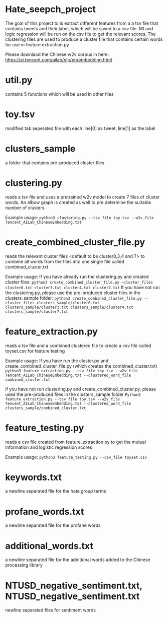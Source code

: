 # Hate_seepch_project
The goal of this project to is extract different features from a a tsv file that contains tweets and their label, which will be saved to a csv file. MI and logic regression will be run on the csv file to get the relevant scores. The clustering files are used to produce a cluster file that contains certain words for use in feature.extraction.py 

Please downlaod the Chinese w2v corpus in here: https://ai.tencent.com/ailab/nlp/en/embedding.html

# util.py 
contains 5 functions which will be used in other files

# toy.tsv
modified tab seperated file with each line[0] as tweet, line[1] as the label

# clusters_sample
a folder that contains pre-produced cluster files 

# clustering.py 
reads a tsv file and uses a pretrained w2v model to create 7 files of cluster words. An elbow graph is created as well to pre determine the suitable number of clusters. 

Example usage:
`python3 clustering.py --tsv_file toy.tsv --w2v_file Tencent_AILab_ChineseEmbedding.txt`

# create_combined_cluster_file.py
reads the relevant cluster files <default to be cluster0,3,4 and 7> to combine all words from the files into one single file called combined_cluster.txt

Example usage:
If you have already run the clustering.py and created cluster files:
`python3 create_combined_cluster_file.py –cluster_files cluster0.txt cluster3.txt cluster4.txt cluster7.txt`
If you have not run the clustering.py, please use the pre-produced cluster files in the clusters_sample folder:
`python3 create_combined_cluster_file.py --cluster_files clusters_sample/cluster0.txt clusters_sample/cluster3.txt clusters_sample/cluster4.txt clusters_sample/cluster7.txt`

# feature_extraction.py
reads a tsv file and a combined clustered file to create a csv file called toyset.csv for feature testing 

Example usage: 
If you have run the cluster.py and create_combined_cluster_file.py (which creates the combined_cluster.txt)
`python3 feature_extraction.py --tsv_file toy.tsv --w2v_file Tencent_AILab_ChineseEmbedding.txt --clustered_word_file combined_cluster.txt` 

if you have not run clustering.py and create_combined_cluster.py, please used the pre-produced files in the clusters_sample folder
`Python3 feature_extraction.py --tsv_file toy.tsv --w2v_file Tencent_AILab_ChineseEmbedding.txt --clustered_word_file clusters_sample/combined_cluster.txt`

# feature_testing.py
reads a csv file created from feature_extraction.py to get the mutual information and logistic regression scores

Example usage:
`python3 feature_testing.py --csv_file toyset.csv`

# keywords.txt
a newline separated file for the hate group terms

# profane_words.txt
a newline separated file for the profane words

# additional_words.txt
a newline separated file for the additional words added to the Chinese processing library 

# NTUSD_negative_sentiment.txt, NTUSD_negative_sentiment.txt
newline separated files for sentiment words





